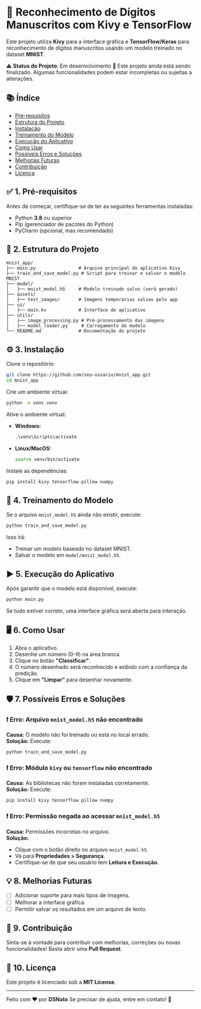 # 🚀 Reconhecimento de Dígitos Manuscritos com Kivy e TensorFlow

Este projeto utiliza **Kivy** para a interface gráfica e **TensorFlow/Keras** para reconhecimento de dígitos manuscritos usando um modelo treinado no dataset **MNIST**.

⚠️ **Status do Projeto**: Em desenvolvimento 🚧
Este projeto ainda está sendo finalizado. Algumas funcionalidades podem estar incompletas ou sujeitas a alterações.

## 📚 Índice
- [Pré-requisitos](#-1-pré-requisitos)
- [Estrutura do Projeto](#-2-estrutura-do-projeto)
- [Instalação](#-3-instalação)
- [Treinamento do Modelo](#-4-treinamento-do-modelo)
- [Execução do Aplicativo](#-5-execução-do-aplicativo)
- [Como Usar](#-6-como-usar)
- [Possíveis Erros e Soluções](#-7-possíveis-erros-e-soluções)
- [Melhorias Futuras](#-8-melhorias-futuras)
- [Contribuição](#-9-contribuição)
- [Licença](#-10-licença)

## ✅ 1. Pré-requisitos
Antes de começar, certifique-se de ter as seguintes ferramentas instaladas:

- Python **3.8** ou superior
- Pip (gerenciador de pacotes do Python)
- PyCharm (opcional, mas recomendado)

## 📂 2. Estrutura do Projeto
```
mnist_app/
├── main.py                # Arquivo principal do aplicativo Kivy
├── train_and_save_model.py # Script para treinar e salvar o modelo MNIST
├── model/
│   ├── mnist_model.h5     # Modelo treinado salvo (será gerado)
├── assets/
│   ├── test_images/       # Imagens temporárias salvas pelo app
├── ui/
│   ├── main.kv            # Interface do aplicativo
├── utils/
│   ├── image_processing.py # Pré-processamento das imagens
│   ├── model_loader.py     # Carregamento do modelo
└── README.md              # Documentação do projeto
```

## ⚙️ 3. Instalação

Clone o repositório:
```bash
git clone https://github.com/seu-usuario/mnist_app.git
cd mnist_app
```

Crie um ambiente virtual:
```bash
python -m venv venv
```

Ative o ambiente virtual:
- **Windows:**
  ```cmd
  .\venv\Scripts\activate
  ```
- **Linux/MacOS:**
  ```bash
  source venv/bin/activate
  ```

Instale as dependências:
```bash
pip install kivy tensorflow pillow numpy
```

## 🧠 4. Treinamento do Modelo
Se o arquivo `mnist_model.h5` ainda não existir, execute:
```bash
python train_and_save_model.py
```
Isso irá:
- Treinar um modelo baseado no dataset MNIST.
- Salvar o modelo em `model/mnist_model.h5`.

## ▶️ 5. Execução do Aplicativo
Após garantir que o modelo está disponível, execute:
```bash
python main.py
```
Se tudo estiver correto, uma interface gráfica será aberta para interação.

## 🖥️ 6. Como Usar
1. Abra o aplicativo.
2. Desenhe um número (0-9) na área branca.
3. Clique no botão **"Classificar"**.
4. O número desenhado será reconhecido e exibido com a confiança da predição.
5. Clique em **"Limpar"** para desenhar novamente.

## 🛡️ 7. Possíveis Erros e Soluções

### ❗ Erro: Arquivo `mnist_model.h5` não encontrado
**Causa:** O modelo não foi treinado ou está no local errado.  
**Solução:** Execute:
```bash
python train_and_save_model.py
```

### ❗ Erro: Módulo `kivy` ou `tensorflow` não encontrado
**Causa:** As bibliotecas não foram instaladas corretamente.  
**Solução:** Execute:
```bash
pip install kivy tensorflow pillow numpy
```

### ❗ Erro: Permissão negada ao acessar `mnist_model.h5`
**Causa:** Permissões incorretas no arquivo.  
**Solução:**
- Clique com o botão direito no arquivo `mnist_model.h5`.
- Vá para **Propriedades > Segurança**.
- Certifique-se de que seu usuário tem **Leitura e Execução**.

## 💡 8. Melhorias Futuras
- [ ] Adicionar suporte para mais tipos de imagens.
- [ ] Melhorar a interface gráfica.
- [ ] Permitir salvar os resultados em um arquivo de texto.

## 🤝 9. Contribuição
Sinta-se à vontade para contribuir com melhorias, correções ou novas funcionalidades! Basta abrir uma **Pull Request**.

## 📄 10. Licença
Este projeto é licenciado sob a **MIT License**.

---

Feito com ❤️ por **DSNato**
Se precisar de ajuda, entre em contato! 🚀

